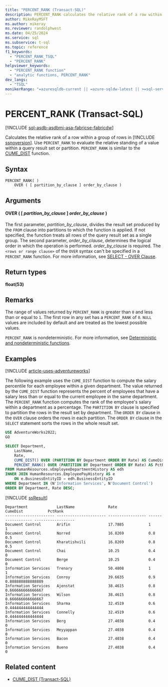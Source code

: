 ```yaml
---
title: "PERCENT_RANK (Transact-SQL)"
description: PERCENT_RANK calculates the relative rank of a row within a group of rows in the SQL Server Database Engine.
author: MikeRayMSFT
ms.author: mikeray
ms.reviewer: randolphwest
ms.date: 04/25/2024
ms.service: sql
ms.subservice: t-sql
ms.topic: reference
f1_keywords:
  - "PERCENT_RANK_TSQL"
  - "PERCENT_RANK"
helpviewer_keywords:
  - "PERCENT_RANK function"
  - "analytic functions, PERCENT_RANK"
dev_langs:
  - "TSQL"
monikerRange: "=azuresqldb-current || =azure-sqldw-latest || >=sql-server-2016 || >=sql-server-linux-2017 || =azuresqldb-mi-current || =fabric"
---
```

# PERCENT_RANK (Transact-SQL)

[!INCLUDE [sql-asdb-asdbmi-asa-fabricse-fabricdw](../../includes/applies-to-version/sql-asdb-asdbmi-asa-fabricse-fabricdw.md)]

Calculates the relative rank of a row within a group of rows in [!INCLUDE [ssnoversion](../../includes/ssnoversion-md.md)]. Use `PERCENT_RANK` to evaluate the relative standing of a value within a query result set or partition. `PERCENT_RANK` is similar to the [CUME_DIST](cume-dist-transact-sql.md) function.

## Syntax

```syntaxsql
PERCENT_RANK( )
    OVER ( [ partition_by_clause ] order_by_clause )
```

## Arguments

#### OVER ( [ *partition_by_clause* ] *order_by_clause* )

The first parameter, *partition_by_clause*, divides the result set produced by the `FROM` clause into partitions to which the function is applied. If not specified, the function treats all rows of the query result set as a single group. The second parameter, *order_by_clause*, determines the logical order in which the operation is performed. *order_by_clause* is required. The `<rows or range clause>` of the `OVER` syntax can't be specified in a `PERCENT_RANK` function. For more information, see [SELECT - OVER Clause](../queries/select-over-clause-transact-sql.md).

## Return types

**float(53)**

## Remarks

The range of values returned by `PERCENT_RANK` is greater than `0` and less than or equal to `1`. The first row in any set has a `PERCENT_RANK` of `0`. `NULL` values are included by default and are treated as the lowest possible values.

`PERCENT_RANK` is nondeterministic. For more information, see [Deterministic and nondeterministic functions](../../relational-databases/user-defined-functions/deterministic-and-nondeterministic-functions.md).

## Examples

[!INCLUDE [article-uses-adventureworks](../../includes/article-uses-adventureworks.md)]

The following example uses the `CUME_DIST` function to compute the salary percentile for each employee within a given department. The value returned by the `CUME_DIST` function represents the percent of employees that have a salary less than or equal to the current employee in the same department. The `PERCENT_RANK` function computes the rank of the employee's salary within a department as a percentage. The `PARTITION BY` clause is specified to partition the rows in the result set by department. The `ORDER BY` clause in the `OVER` clause orders the rows in each partition. The `ORDER BY` clause in the `SELECT` statement sorts the rows in the whole result set.

```sql
USE AdventureWorks2022;
GO

SELECT Department,
    LastName,
    Rate,
    CUME_DIST() OVER (PARTITION BY Department ORDER BY Rate) AS CumeDist,
    PERCENT_RANK() OVER (PARTITION BY Department ORDER BY Rate) AS PctRank
FROM HumanResources.vEmployeeDepartmentHistory AS edh
INNER JOIN HumanResources.EmployeePayHistory AS e
    ON e.BusinessEntityID = edh.BusinessEntityID
WHERE Department IN (N'Information Services', N'Document Control')
ORDER BY Department, Rate DESC;
```

[!INCLUDE [ssResult](../../includes/ssresult-md.md)]

```output
Department             LastName               Rate              CumeDist           PctRank
---------------------- ---------------------- ----------------- ------------------ ------------------
Document Control       Arifin                 17.7885           1                  1
Document Control       Norred                 16.8269           0.8                0.5
Document Control       Kharatishvili          16.8269           0.8                0.5
Document Control       Chai                   10.25             0.4                0
Document Control       Berge                  10.25             0.4                0
Information Services   Trenary                50.4808           1                  1
Information Services   Conroy                 39.6635           0.9                0.888888888888889
Information Services   Ajenstat               38.4615           0.8                0.666666666666667
Information Services   Wilson                 38.4615           0.8                0.666666666666667
Information Services   Sharma                 32.4519           0.6                0.444444444444444
Information Services   Connelly               32.4519           0.6                0.444444444444444
Information Services   Berg                   27.4038           0.4                0
Information Services   Meyyappan              27.4038           0.4                0
Information Services   Bacon                  27.4038           0.4                0
Information Services   Bueno                  27.4038           0.4                0
```

## Related content

- [CUME_DIST (Transact-SQL)](cume-dist-transact-sql.md)
